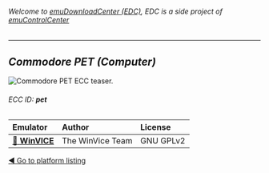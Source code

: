 ###### Welcome to [emuDownloadCenter (EDC)](https://github.com/PhoenixInteractiveNL/emuDownloadCenter/wiki/), EDC is a side project of [emuControlCenter](https://github.com/PhoenixInteractiveNL/emuControlCenter/wiki/)
***
## _Commodore PET (Computer)_
![](https://raw.githubusercontent.com/wiki/PhoenixInteractiveNL/emuDownloadCenter/images_platform/ecc_pet_teaser.png "Commodore PET ECC teaser.")
###### ECC ID: **pet**

| Emulator   | Author      | License     |
|:-----------|:------------|:------------|
| [:file_folder: **WinVICE**](https://github.com/PhoenixInteractiveNL/emuDownloadCenter/wiki/Emulator-winvice#menu) | The WinVice Team | GNU GPLv2 |

[:arrow_backward: Go to platform listing](https://github.com/PhoenixInteractiveNL/emuDownloadCenter/wiki/EDC-Platform-List)
